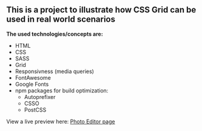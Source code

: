 ## This is a project to illustrate how CSS Grid can be used in real world scenarios

<strong>The used technologies/concepts are:</strong>

- HTML
- CSS
- SASS
- Grid
- Responsivness (media queries)
- FontAwesome
- Google Fonts
- npm packages for build optimization:
  - Autoprefixer
  - CSSO
  - PostCSS

View a live preview here: [Photo Editor page](https://hunterhuni.github.io/css-grid-pro/)
